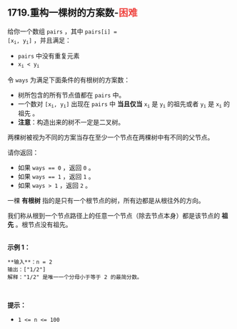 ## 1719.重构一棵树的方案数-<font color=#EF4743>困难</font>

给你一个数组 `pairs` ，其中 <code>pairs[i] = [x<sub>i</sub>, y<sub>i</sub>]</code> ，并且满足：  

  * `pairs` 中没有重复元素  
  * <code>x<sub>i</sub> < y<sub>i</sub></code>  

令 `ways` 为满足下面条件的有根树的方案数：  
  * 树所包含的所有节点值都在 `pairs` 中。  
  * 一个数对 <code>[x<sub>i</sub>, y<sub>i</sub>]</code> 出现在 `pairs` 中 **当且仅当** <code>x<sub>i</sub></code> 是 <code>y<sub>i</sub></code> 的祖先或者 <code>y<sub>i</sub></code> 是 <code>x<sub>i</sub></code> 的祖先 。  
  * **注意**：构造出来的树不一定是二叉树。  

两棵树被视为不同的方案当存在至少一个节点在两棵树中有不同的父节点。  

请你返回：

  * 如果 `ways == 0` ，返回 `0` 。  
  * 如果 `ways == 1` ，返回 `1` 。  
  * 如果 `ways > 1` ，返回 `2` 。  

一棵 **有根树** 指的是只有一个根节点的树，所有边都是从根往外的方向。

我们称从根到一个节点路径上的任意一个节点（除去节点本身）都是该节点的 **祖先** 。根节点没有祖先。<br><br>

**示例 1：**

<pre><code>**输入**：n = 2  
输出：["1/2"]  
解释："1/2" 是唯一一个分母小于等于 2 的最简分数。</code></pre>

<br>

**提示：**

* `1 <= n <= 100`